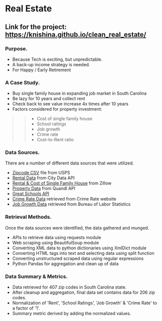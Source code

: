 # Real Estate
## Link for the project: https://knishina.github.io/clean_real_estate/

### Purpose.
- Because Tech is exciting, but unpredictable.
- A back-up income strategy is needed.
- For Happy / Early Retirement

### A Case Study.
- Buy single family house in expanding job market in South Carolina
- Be lazy for 10 years and collect rent
- Check back to see value increase 4x times after 10 years
- Factors considered for property investment:
 >> * Cost of single family house
 >> * School ratings
 >> * Job growth
 >> * Crime rate
 >> * Cost-to-Rent ratio

### Data Sources.
There are a number of different data sources that were utilized.
- [Zipcode CSV](https://tools.usps.com/go/ZipLookupAction_input) file from USPS 	
- [Rental Data](http://www.city-data.com/) from City Data API 
- [Rental & Cost of Single Family House](https://www.zillow.com/howto/api/APIOverview.htm) from Zillow
- [Property Data](https://www.quandl.com/tools/api) from Quandl API
- [Great Schools API](https://www.greatschools.org/)
- [Crime Rate Data](http://www.crimerate.com/) retrieved from Crime Rate website
- [Job Growth Data](https://www.bls.gov/sae/#tables) retrieved from Bureau of Labor Statistics	

### Retrieval Methods.
Once the data sources were identified, the data gathered and munged.
- APIs to retrieve data using requests module
- Web scraping using BeautifulSoup module
- Converting XML data to python dictionaries using XmlDict module
- Converting HTML tags into text and selecting data using split function
- Converting unstructured scraped data using regular expressions
- Python Pandas for aggregation and clean up of data

### Data Summary & Metrics.
- Data retrieved for 407 zip codes in South Carolina state.
- After cleanup and aggregation, final data set contains data for 206 zip codes.
- Normalization of 'Rent', 'School Ratings', 'Job Growth' & 'Crime Rate' to a factor of '1'.
- Summary metric derived by adding the normalized values.


